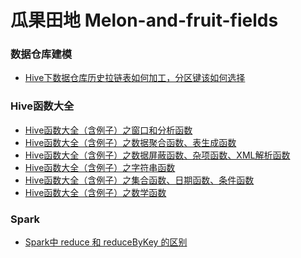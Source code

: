 <!--
 * @Author              : Uncle Bean
 * @Date                : 2020-04-07 11:11:13
 * @LastEditors         : Uncle Bean
 * @LastEditTime        : 2020-04-23 14:36:41
 * @FilePath            : \README.md
 * @Description         : 
 -->
# 瓜果田地 Melon-and-fruit-fields
### 数据仓库建模
* [Hive下数据仓库历史拉链表如何加工，分区键该如何选择](https://www.jianshu.com/p/66cc1e561a66)
### Hive函数大全
* [Hive函数大全（含例子）之窗口和分析函数](https://page.om.qq.com/page/OgI4l0k1mEl7j4dVz5xXFNsg0)
* [Hive函数大全（含例子）之数据聚合函数、表生成函数](http://www.eshining.xyz/blog/hive%e5%87%bd%e6%95%b0%e5%a4%a7%e5%85%a8%ef%bc%88%e5%90%ab%e4%be%8b%e5%ad%90%ef%bc%89%e4%b9%8b%e6%95%b0%e6%8d%ae%e8%81%9a%e5%90%88%e5%87%bd%e6%95%b0%e3%80%81%e8%a1%a8%e7%94%9f%e6%88%90%e5%87%bd/)
* [Hive函数大全（含例子）之数据屏蔽函数、杂项函数、XML解析函数](https://mparticle.uc.cn/article.html?uc_param_str=frdnsnpfvecpntnwprdssskt&wm_aid=386cece38d784230940e5fa9935d0388)
* [Hive函数大全（含例子）之字符串函数](https://www.toutiao.com/i6813691552037077511/)
* [Hive函数大全（含例子）之集合函数、日期函数、条件函数](https://juejin.im/post/5e8b4cb2f265da47e57fd5f7)
* [Hive函数大全（含例子）之数学函数](https://blog.csdn.net/qq_35921007/article/details/105334551)
### Spark
* [Spark中 reduce 和 reduceByKey 的区别]()